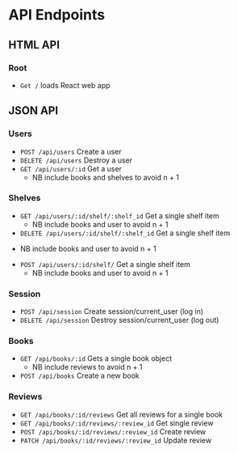 # API Endpoints

## HTML API

### Root
  * `Get /` loads React web app

## JSON API

### Users
  * `POST /api/users` Create a user
  * `DELETE /api/users` Destroy a user
  * `GET /api/users/:id` Get a user
    - NB include books and shelves to avoid n + 1

### Shelves
  * `GET /api/users/:id/shelf/:shelf_id` Get a single shelf item
    - NB include books and user to avoid n + 1
  * `DELETE /api/users/:id/shelf/:shelf_id` Get a single shelf item
  - NB include books and user to avoid n + 1
  * `POST /api/users/:id/shelf/` Get a single shelf item
    - NB include books and user to avoid n + 1

### Session
  * `POST /api/session` Create session/current_user (log in)
  * `DELETE /api/session` Destroy session/current_user (log out)

### Books
  * `GET /api/books/:id` Gets a single book object
    - NB include reviews to avoid n + 1
  * `POST /api/books` Create a new book

### Reviews
  * `GET /api/books/:id/reviews` Get all reviews for a single book
  * `GET /api/books/:id/reviews/:review_id` Get single review
  * `POST /api/books/:id/reviews/:review_id` Create review
  * `PATCH /api/books/:id/reviews/:review_id` Update review

